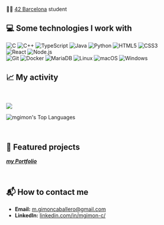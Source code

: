 
👩‍💻 [42 Barcelona](https://www.42network.org/about-us/digital-credentials/) student

## 💻 Some technologies I work with

![C](https://img.shields.io/badge/c-%2300599C.svg?style=for-the-badge&logo=c&logoColor=white) 
![C++](https://img.shields.io/badge/c++-%2300599C.svg?style=for-the-badge&logo=c%2B%2B&logoColor=white) 
![TypeScript](https://img.shields.io/badge/typescript-%23007ACC.svg?style=for-the-badge&logo=typescript&logoColor=white) 
![Java](https://img.shields.io/badge/java-%23ED8B00.svg?style=for-the-badge&logo=java&logoColor=white) 
![Python](https://img.shields.io/badge/python-3670A0?style=for-the-badge&logo=python&logoColor=ffdd54) 
![HTML5](https://img.shields.io/badge/html5-%23E34F26.svg?style=for-the-badge&logo=html5&logoColor=white) 
![CSS3](https://img.shields.io/badge/css3-%231572B6.svg?style=for-the-badge&logo=css3&logoColor=white) 
<br>
![React](https://img.shields.io/badge/react-%2320232a.svg?style=for-the-badge&logo=react&logoColor=%2361DAFB) 
![Node.js](https://img.shields.io/badge/node.js-%23339933.svg?style=for-the-badge&logo=node.js&logoColor=white) 
<br>
![Git](https://img.shields.io/badge/git-%23F05033.svg?style=for-the-badge&logo=git&logoColor=white) 
![Docker](https://img.shields.io/badge/docker-%230db7ed.svg?style=for-the-badge&logo=docker&logoColor=white) 
![MariaDB](https://img.shields.io/badge/mariadb-%2300A0C6.svg?style=for-the-badge&logo=mariadb&logoColor=white) 
![Linux](https://img.shields.io/badge/linux-%23FCC624.svg?style=for-the-badge&logo=linux&logoColor=black) 
![macOS](https://img.shields.io/badge/macos-%23aaaaaa.svg?style=for-the-badge&logo=apple&logoColor=white) 
![Windows](https://img.shields.io/badge/windows-%230078D6.svg?style=for-the-badge&logo=windows&logoColor=white) 


## 📈 My activity

<br>

![](https://github-readme-stats.vercel.app/api?username=mgimon&theme=radical&hide_border=false&include_all_commits=true&count_private=true)<br/>
<!-- ![](https://github-readme-streak-stats.herokuapp.com/?user=mgimon&theme=radical&hide_border=false)<br/> -->
![mgimon's Top Languages](https://github-readme-stats.vercel.app/api/top-langs/?username=mgimon&theme=radical&show_icons=true&hide_border=false&layout=compact)

<br>


<!-- ## 🏆 My achievements

![](https://github-profile-trophy.vercel.app/?username=mgimon&theme=dark_lover)<br/>

<br> -->

## 📂 Featured projects

[***my Portfolio***](https://mgimon.vercel.app)

<br>

## 📬 How to contact me

- **Email:** [m.gimoncaballero@gmail.com](mailto:m.gimoncaballero@gmail.com)
- **LinkedIn:** [linkedin.com/in/mgimon-c/](https://www.linkedin.com/in/mgimon-c/)


<br>



